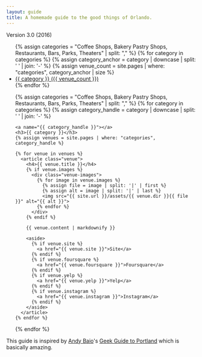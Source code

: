 ```yaml
---
layout: guide
title: A homemade guide to the good things of Orlando.
---
```


Version 3.0 (2016)

<ul class="table-of-contents">
  {% assign categories = "Coffee Shops, Bakery Pastry Shops, Restaurants, Bars, Parks, Theaters" | split: ","  %}
  {% for category in categories %}
    {% assign category_anchor = category | downcase | split: ' ' | join: '-' %}
    {% assign venue_count = site.pages | where: "categories", category_anchor | size %}
    <li>
      <a href="#{{ category_anchor }}">
        {{ category }} ({{ venue_count }})
      </a>
    </li>
  {% endfor %}
</ul>

<ul class="venue-categories">
  {% assign categories = "Coffee Shops, Bakery Pastry Shops, Restaurants, Bars, Parks, Theaters" | split: ","  %}
  {% for category in categories %}
    {% assign category_handle = category | downcase | split: ' ' | join: '-' %}

    <a name="{{ category_handle }}"></a>
    <h3>{{ category }}</h3>
    {% assign venues = site.pages | where: "categories", category_handle %}

    {% for venue in venues %}
      <article class="venue">
        <h4>{{ venue.title }}</h4>
        {% if venue.images %}
          <div class="venue-images">
            {% for image in venue.images %}
              {% assign file = image | split: '|' | first %}
              {% assign alt = image | split: '|' | last %}
              <img src="{{ site.url }}/assets/{{ venue.dir }}{{ file }}" alt="{{ alt }}">
            {% endfor %}
          </div>
        {% endif %}

        {{ venue.content | markdownify }}

        <aside>
          {% if venue.site %}
            <a href="{{ venue.site }}">Site</a>
          {% endif %}
          {% if venue.foursquare %}
            <a href="{{ venue.foursquare }}">Foursquare</a>
          {% endif %}
          {% if venue.yelp %}
            <a href="{{ venue.yelp }}">Yelp</a>
          {% endif %}
          {% if venue.instagram %}
            <a href="{{ venue.instagram }}">Instagram</a>
          {% endif %}
        </aside>
      </article>
    {% endfor %}

  {% endfor %}
</ul>

This guide is inspired by <a href="http://waxy.org/" title="Waxy">Andy Baio</a>'s
<a href="http://waxy.org/2011/09/geeks_guide_to_portland_2011/">Geek Guide to Portland</a>
which is basically amazing.
